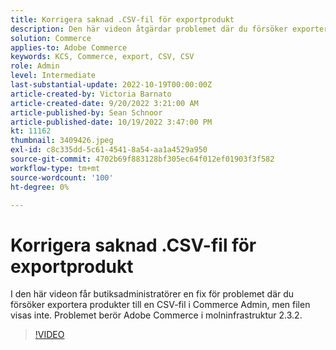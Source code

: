 ```yaml
---
title: Korrigera saknad .CSV-fil för exportprodukt
description: Den här videon åtgärdar problemet där du försöker exportera produkter till en CSV-fil i Commerce Admin, men filen visas inte. Det här problemet berör Adobe Commerce i molninfrastruktur 2.3.2.Vem är den här videon till? - Förvara administratörer4.
solution: Commerce
applies-to: Adobe Commerce
keywords: KCS, Commerce, export, CSV, CSV
role: Admin
level: Intermediate
last-substantial-update: 2022-10-19T00:00:00Z
article-created-by: Victoria Barnato
article-created-date: 9/20/2022 3:21:00 AM
article-published-by: Sean Schnoor
article-published-date: 10/19/2022 3:47:00 PM
kt: 11162
thumbnail: 3409426.jpeg
exl-id: c8c335dd-5c61-4541-8a54-aa1a4529a950
source-git-commit: 4702b69f883128bf305ec64f012ef01903f3f582
workflow-type: tm+mt
source-wordcount: '100'
ht-degree: 0%

---
```


# Korrigera saknad .CSV-fil för exportprodukt

I den här videon får butiksadministratörer en fix för problemet där du försöker exportera produkter till en CSV-fil i Commerce Admin, men filen visas inte. Problemet berör Adobe Commerce i molninfrastruktur 2.3.2.


>[!VIDEO](https://video.tv.adobe.com/v/3409426/?quality=12&learn=on)
